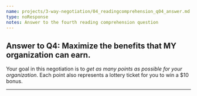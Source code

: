 ```yaml
---
name: projects/3-way-negotiation/04_readingcomprehension_q04_answer.md
type: noResponse
notes: Answer to the fourth reading comprehension question
---
```


## Answer to Q4: Maximize the benefits that MY organization can earn.

Your goal in this negotiation is to *get as many points as possible for your organization*. Each point also represents a lottery ticket for you to win a $10 bonus.

---
